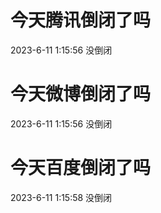 # 今天腾讯倒闭了吗

2023-6-11 1:15:56 没倒闭

# 今天微博倒闭了吗

2023-6-11 1:15:56 没倒闭

# 今天百度倒闭了吗

2023-6-11 1:15:58 没倒闭

